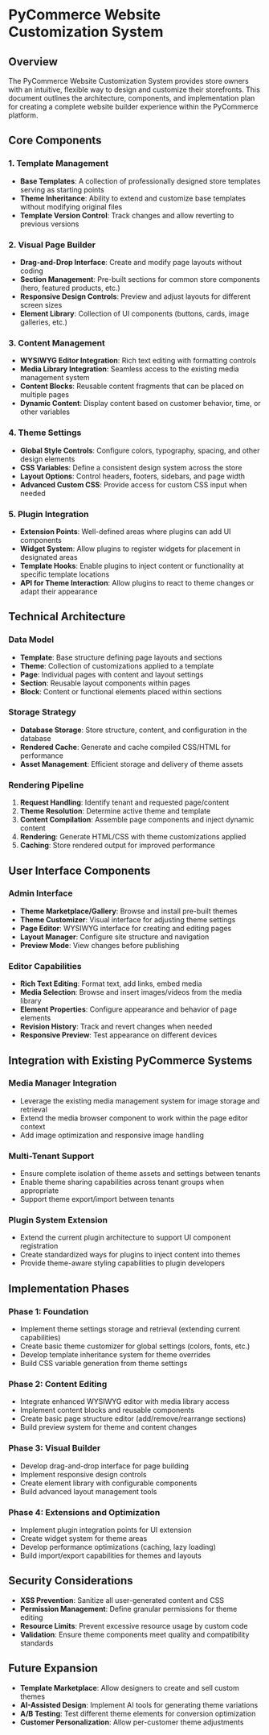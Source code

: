 
# PyCommerce Website Customization System

## Overview

The PyCommerce Website Customization System provides store owners with an intuitive, flexible way to design and customize their storefronts. This document outlines the architecture, components, and implementation plan for creating a complete website builder experience within the PyCommerce platform.

## Core Components

### 1. Template Management

- **Base Templates**: A collection of professionally designed store templates serving as starting points
- **Theme Inheritance**: Ability to extend and customize base templates without modifying original files
- **Template Version Control**: Track changes and allow reverting to previous versions

### 2. Visual Page Builder

- **Drag-and-Drop Interface**: Create and modify page layouts without coding
- **Section Management**: Pre-built sections for common store components (hero, featured products, etc.)
- **Responsive Design Controls**: Preview and adjust layouts for different screen sizes
- **Element Library**: Collection of UI components (buttons, cards, image galleries, etc.)

### 3. Content Management

- **WYSIWYG Editor Integration**: Rich text editing with formatting controls
- **Media Library Integration**: Seamless access to the existing media management system
- **Content Blocks**: Reusable content fragments that can be placed on multiple pages
- **Dynamic Content**: Display content based on customer behavior, time, or other variables

### 4. Theme Settings

- **Global Style Controls**: Configure colors, typography, spacing, and other design elements
- **CSS Variables**: Define a consistent design system across the store
- **Layout Options**: Control headers, footers, sidebars, and page width
- **Advanced Custom CSS**: Provide access for custom CSS input when needed

### 5. Plugin Integration

- **Extension Points**: Well-defined areas where plugins can add UI components
- **Widget System**: Allow plugins to register widgets for placement in designated areas
- **Template Hooks**: Enable plugins to inject content or functionality at specific template locations
- **API for Theme Interaction**: Allow plugins to react to theme changes or adapt their appearance

## Technical Architecture

### Data Model

- **Template**: Base structure defining page layouts and sections
- **Theme**: Collection of customizations applied to a template
- **Page**: Individual pages with content and layout settings
- **Section**: Reusable layout components within pages
- **Block**: Content or functional elements placed within sections

### Storage Strategy

- **Database Storage**: Store structure, content, and configuration in the database
- **Rendered Cache**: Generate and cache compiled CSS/HTML for performance
- **Asset Management**: Efficient storage and delivery of theme assets

### Rendering Pipeline

1. **Request Handling**: Identify tenant and requested page/content
2. **Theme Resolution**: Determine active theme and template
3. **Content Compilation**: Assemble page components and inject dynamic content
4. **Rendering**: Generate HTML/CSS with theme customizations applied
5. **Caching**: Store rendered output for improved performance

## User Interface Components

### Admin Interface

- **Theme Marketplace/Gallery**: Browse and install pre-built themes
- **Theme Customizer**: Visual interface for adjusting theme settings
- **Page Editor**: WYSIWYG interface for creating and editing pages
- **Layout Manager**: Configure site structure and navigation
- **Preview Mode**: View changes before publishing

### Editor Capabilities

- **Rich Text Editing**: Format text, add links, embed media
- **Media Selection**: Browse and insert images/videos from the media library
- **Element Properties**: Configure appearance and behavior of page elements
- **Revision History**: Track and revert changes when needed
- **Responsive Preview**: Test appearance on different devices

## Integration with Existing PyCommerce Systems

### Media Manager Integration

- Leverage the existing media management system for image storage and retrieval
- Extend the media browser component to work within the page editor context
- Add image optimization and responsive image handling

### Multi-Tenant Support

- Ensure complete isolation of theme assets and settings between tenants
- Enable theme sharing capabilities across tenant groups when appropriate
- Support theme export/import between tenants

### Plugin System Extension

- Extend the current plugin architecture to support UI component registration
- Create standardized ways for plugins to inject content into themes
- Provide theme-aware styling capabilities to plugin developers

## Implementation Phases

### Phase 1: Foundation

- Implement theme settings storage and retrieval (extending current capabilities)
- Create basic theme customizer for global settings (colors, fonts, etc.)
- Develop template inheritance system for theme overrides
- Build CSS variable generation from theme settings

### Phase 2: Content Editing

- Integrate enhanced WYSIWYG editor with media library access
- Implement content blocks and reusable components
- Create basic page structure editor (add/remove/rearrange sections)
- Build preview system for theme and content changes

### Phase 3: Visual Builder

- Develop drag-and-drop interface for page building
- Implement responsive design controls
- Create element library with configurable components
- Build advanced layout management tools

### Phase 4: Extensions and Optimization

- Implement plugin integration points for UI extension
- Create widget system for theme areas
- Develop performance optimizations (caching, lazy loading)
- Build import/export capabilities for themes and layouts

## Security Considerations

- **XSS Prevention**: Sanitize all user-generated content and CSS
- **Permission Management**: Define granular permissions for theme editing
- **Resource Limits**: Prevent excessive resource usage by custom code
- **Validation**: Ensure theme components meet quality and compatibility standards

## Future Expansion

- **Template Marketplace**: Allow designers to create and sell custom themes
- **AI-Assisted Design**: Implement AI tools for generating theme variations
- **A/B Testing**: Test different theme elements for conversion optimization
- **Customer Personalization**: Allow per-customer theme adjustments
